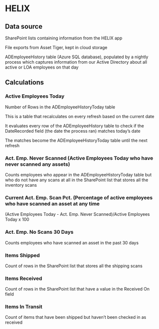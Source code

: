 # HELIX

## Data source

SharePoint lists containing information from the HELIX app

File exports from Asset Tiger, kept in cloud storage

ADEmployeeHistory table \(Azure SQL database\), populated by a nightly process which captures information from our Active Directory about all active or LOA employees on that day

## Calculations

### Active Employees Today

Number of Rows in the ADEmployeeHistoryToday table

This is a table that recalculates on every refresh based on the current date

It evaluates every row of the ADEmployeeHistory table to check if the DateRecorded field \(the date the process ran\) matches today’s date

The matches become the ADEmployeeHistoryToday table until the next refresh

### Act. Emp. Never Scanned \(Active Employees Today who have never scanned any assets\)

Counts employees who appear in the ADEmployeeHistoryToday table but who do not have any scans at all in the SharePoint list that stores all the inventory scans

### Current Act. Emp. Scan Pct. \(Percentage of active employees who have scanned an asset at any time

\(Active Employees Today - Act. Emp. Never Scanned\)/Active Employees Today x 100

### Act. Emp. No Scans 30 Days

Counts employees who have scanned an asset in the past 30 days

### Items Shipped

Count of rows in the SharePoint list that stores all the shipping scans

### Items Received

Count of rows in the SharePoint list that have a value in the Received On field

### Items In Transit

Count of items that have been shipped but haven’t been checked in as received

